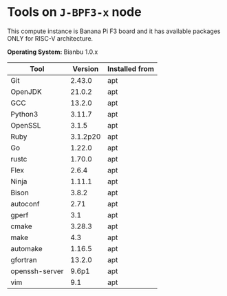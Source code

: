 # Tools on `J-BPF3-x` node

This compute instance is Banana Pi F3 board and it has available packages ONLY for RISC-V architecture.  

**Operating System:** Bianbu 1.0.x

| Tool | Version | Installed from |
| ---- | ------- | -------------- |
| Git | 2.43.0 | apt |
| OpenJDK | 21.0.2 | apt |
| GCC | 13.2.0 | apt |
| Python3 | 3.11.7 | apt |
| OpenSSL | 3.1.5 | apt |
| Ruby | 3.1.2p20 | apt |
| Go | 1.22.0 | apt |
| rustc | 1.70.0 | apt |
| Flex | 2.6.4 | apt |
| Ninja | 1.11.1 | apt |
| Bison | 3.8.2 | apt |
| autoconf | 2.71 | apt |
| gperf | 3.1 | apt |
| cmake | 3.28.3 | apt |
| make | 4.3 | apt |
| automake | 1.16.5 | apt |
| gfortran | 13.2.0 | apt |
| openssh-server | 9.6p1 | apt |
| vim | 9.1 | apt |

